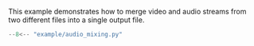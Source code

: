 
This example demonstrates how to merge video and audio streams from two different files into a single output file.


```python title="example/audio_mixing.py"
--8<-- "example/audio_mixing.py"
```